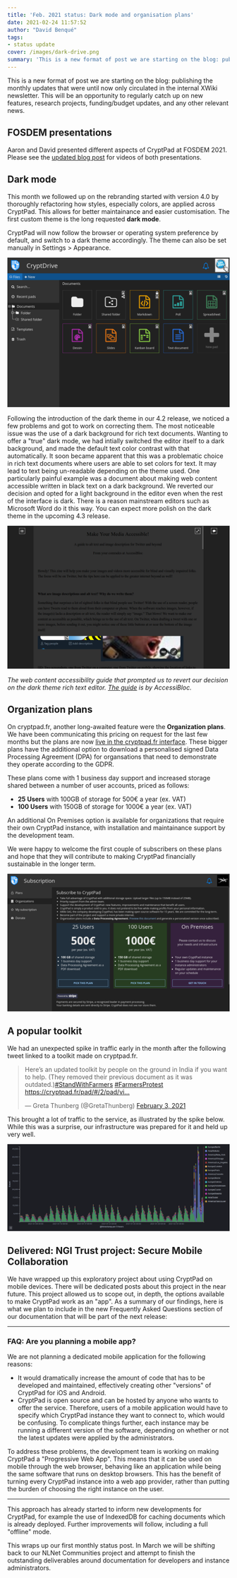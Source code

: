 ```yaml
---
title: 'Feb. 2021 status: Dark mode and organisation plans'
date: 2021-02-24 11:57:52
author: "David Benqué"
tags:
- status update
cover: /images/dark-drive.png
summary: 'This is a new format of post we are starting on the blog: publishing the monthly updates that were until now only circulated in the internal XWiki newsletter.'
---
```


This is a new format of post we are starting on the blog: publishing the monthly updates that were until now only circulated in the internal XWiki newsletter. This will be an opportunity to regularly catch up on new features, research projects, funding/budget updates, and any other relevant news.

## FOSDEM presentations

Aaron and David presented different aspects of CryptPad at FOSDEM 2021. Please see the [updated blog post](https://blog.cryptpad.fr/2021/02/03/CryptPad-at-FOSDEM-2021/) for videos of both presentations.

## Dark mode

This month we followed up on the rebranding started with version 4.0 by thoroughly refactoring how styles, especially colors, are applied across CryptPad. This allows for better maintainance and easier customisation. The first custom theme is the long requested **dark mode**.

CryptPad will now follow the browser or operating system preference by default, and switch to a dark theme accordingly. The theme can also be set manually in Settings > Appearance.

![The CryptDrive in dark mode](/images/dark-drive.png)

Following the introduction of the dark theme in our 4.2 release, we noticed a few problems and got to work on correcting them. The most noticeable issue was the use of a dark background for rich text documents. Wanting to offer a "true" dark mode, we had intially switched the editor itself to a dark background, and made the default text color contrast with that automatically. It soon became apparent that this was a problematic choice in rich text documents where users are able to set colors for text. It may lead to text being un-readable depending on the theme used. One particularly painful example was a document about making web content accessible written in black text on a dark background. We reverted our decision and opted for a light background in the editor even when the rest of the interface is dark. There is a reason mainstream editors such as Microsoft Word do it this way. You can expect more polish on the dark theme in the upcoming 4.3 release.

![Web accessibility guide shown with black text on a dark background](/images/dark-shame.png)

*The web content accessibility guide that prompted us to revert our decision on the dark theme rich text editor. [The guide](https://cryptpad.fr/pad/#/2/pad/view/nOPkDL0nzbEi1DXnpEED0nqORBPF6pqS3SOUrKBqV9o/embed/) is by AccessiBloc.*


## Organization plans

On cryptpad.fr, another long-awaited feature were the **Organization plans**. We have been communicating this pricing on request for the last few months but the plans are now [live in the cryptpad.fr interface](https://cryptpad.fr/accounts/#org). These bigger plans have the additional option to download a personalised signed Data Processing Agreement (DPA) for organsations that need to demonstrate they operate according to the GDPR.

These plans come with 1 business day support and increased storage shared between a number of user accounts, priced as follows: 

- **25 Users** with 100GB of storage for 500€ a year (ex. VAT)
- **100 Users** with 150GB of storage for 1000€ a year (ex. VAT)

An additional On Premises option is available for organizations that require their own CryptPad instance, with installation and maintainance support by the development team. 

We were happy to welcome the first couple of subscribers on these plans and hope that they will contribute to making CryptPad financially sustainable in the longer term.

![The new organization plans on cryptpad.fr in dark mode.](/images/dark-accounts.png)


## A popular toolkit

We had an unexpected spike in traffic early in the month after the following tweet linked to a toolkit made on cryptpad.fr.

<blockquote class="twitter-tweet"><p lang="en" dir="ltr">Here’s an updated toolkit by people on the ground in India if you want to help. (They removed their previous document as it was outdated.)<a href="https://twitter.com/hashtag/StandWithFarmers">#StandWithFarmers</a> <a href="https://twitter.com/hashtag/FarmersProtest">#FarmersProtest</a> <a href="https://cryptpad.fr/pad/#/2/pad/view/ehTz+drfKPwi4fP5dn0mivwVCKhwNe7OD1YHDiBUj0Y/">https://cryptpad.fr/pad/#/2/pad/vi...</a></p>&mdash; Greta Thunberg (@GretaThunberg) <a href="https://twitter.com/GretaThunberg/status/1357054451769606147">February 3, 2021</a></blockquote>

This brought a lot of traffic to the service, as illustrated by the spike below. While this was a surprise, our infrastructure was prepared for it and held up very well.

![graph showing a big spike in visits to CryptPad.fr](/images/greta-stonks.png)

## Delivered: NGI Trust project: Secure Mobile Collaboration

We have wrapped up this exploratory project about using CryptPad on mobile devices. There will be dedicated posts about this project in the near future. This project allowed us to scope out, in depth, the options available to make CryptPad work as an "app". As a summary of our findings, here is what we plan to include in the new Frequently Asked Questions section of our documentation that will be part of the next release: 

---

### FAQ: Are you planning a mobile app? 

We are not planning a dedicated mobile application for the following reasons:
- It would dramatically increase the amount of code that has to be developed and maintained, effectively creating other "versions" of CryptPad for iOS and Android.
- CryptPad is open source and can be hosted by anyone who wants to offer the service. Therefore, users of a mobile application would have to specify which CryptPad instance they want to connect to, which would be confusing. To complicate things further, each instance may be running a different version of the software, depending on whether or not the latest updates were applied by the administrators.  

To address these problems, the development team is working on making CryptPad a "Progressive Web App". This means that it can be used on mobile through the web browser, behaving like an application while being the same software that runs on desktop browsers. This has the benefit of turning every CryptPad instance into a web app provider, rather than putting the burden of choosing the right instance on the user.

---

This approach has already started to inform new developments for CryptPad, for example the use of IndexedDB for caching documents which is already deployed. Further improvements will follow, including a full "offline" mode. 


This wraps up our first monthly status post. In March we will be shifting back to our NLNet Communities project and attempt to finish the outstanding deliverables around documentation for developers and instance administrators. 

